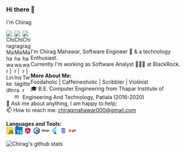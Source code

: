 ### Hi there 👋
I'm Chirag

<a href="https://www.linkedin.com/in/chirag-mahawar/">
  <img align="left" alt="Chirag Mahawar | LinkedIn" width="22px" src="https://cdn.jsdelivr.net/npm/simple-icons@v3/icons/linkedin.svg" />
</a>
<a href="https://www.instagram.com/chirag_m7/">
  <img align="left" alt="Chirag Mahawar | Instagram" width="22px" src="https://cdn.jsdelivr.net/npm/simple-icons@v3/icons/instagram.svg" />
</a>
<a href="https://twitter.com/Chirag_Mahawar7">
  <img align="left" alt="Chirag Mahawar | Twitter" width="22px" src="https://cdn.jsdelivr.net/npm/simple-icons@v3/icons/twitter.svg" />
</a>
<br />
<br />

I'm Chirag Mahawar, Software Engineer 🚀 & a technology Enthusiast. <br />
Currently I'm working as Software Analyst 🙍🏽‍♂️ at BlackRock. <br />

**More About Me:** <br />
Foodaholic | Caffeineoholic | Scribbler | Violinist <br />
:mortar_board: B.E. Computer Engineering from Thapar Institute of Engineering And Technology, Patiala (2016-2020) <br />
💬 Ask me about anything, I am happy to help; <br />
📫 How to reach me: chiragmahawar000@gmail.com <br />

**Languages and Tools:** <br />
<code><img height="20" src="https://raw.githubusercontent.com/github/explore/80688e429a7d4ef2fca1e82350fe8e3517d3494d/topics/javascript/javascript.png"></code>
<code><img height="20" src="https://raw.githubusercontent.com/github/explore/80688e429a7d4ef2fca1e82350fe8e3517d3494d/topics/typescript/typescript.png"></code>
<code><img height="20" src="https://raw.githubusercontent.com/github/explore/80688e429a7d4ef2fca1e82350fe8e3517d3494d/topics/angular/angular.png"></code>
<code><img height="20" src="https://raw.githubusercontent.com/github/explore/80688e429a7d4ef2fca1e82350fe8e3517d3494d/topics/cpp/cpp.png"></code>
<code><img height="20" src="https://raw.githubusercontent.com/github/explore/80688e429a7d4ef2fca1e82350fe8e3517d3494d/topics/django/django.png"></code>
<code><img height="20" src="https://raw.githubusercontent.com/github/explore/80688e429a7d4ef2fca1e82350fe8e3517d3494d/topics/flutter/flutter.png"></code>
<code><img height="20" src="https://raw.githubusercontent.com/github/explore/80688e429a7d4ef2fca1e82350fe8e3517d3494d/topics/sql/sql.png"></code>
<code><img height="20" src="https://raw.githubusercontent.com/github/explore/80688e429a7d4ef2fca1e82350fe8e3517d3494d/topics/git/git.png"></code>

![Chirag's github stats](https://github-readme-stats.vercel.app/api?username=chiragmahawar7&show_icons=true&hide_border=true)
